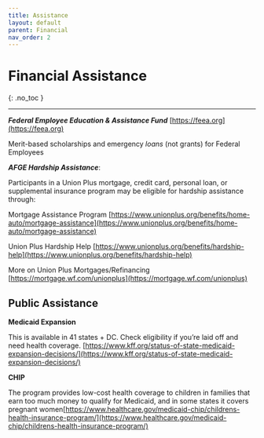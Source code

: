 ```yaml
---
title: Assistance
layout: default
parent: Financial
nav_order: 2
---
```

# Financial Assistance

{: .no_toc }

---

***Federal Employee Education & Assistance Fund*** [https://feea.org](https://feea.org)

Merit-based scholarships and emergency *loans* (not grants) for Federal Employees

***AFGE Hardship Assistance***:

Participants in a Union Plus mortgage, credit card, personal loan, or supplemental insurance program may be eligible for hardship assistance through:

Mortgage Assistance Program [https://www.unionplus.org/benefits/home-auto/mortgage-assistance](https://www.unionplus.org/benefits/home-auto/mortgage-assistance)

Union Plus Hardship Help [https://www.unionplus.org/benefits/hardship-help](https://www.unionplus.org/benefits/hardship-help)

More on Union Plus Mortgages/Refinancing [https://mortgage.wf.com/unionplus](https://mortgage.wf.com/unionplus)

## Public Assistance

**Medicaid Expansion**

This is available in 41 states + DC. Check eligibility if you’re laid off and need health coverage. [https://www.kff.org/status-of-state-medicaid-expansion-decisions/](https://www.kff.org/status-of-state-medicaid-expansion-decisions/)

**CHIP**

The program provides low-cost health coverage to children in families that earn too much money to qualify for Medicaid, and in some states it covers pregnant women[https://www.healthcare.gov/medicaid-chip/childrens-health-insurance-program/](https://www.healthcare.gov/medicaid-chip/childrens-health-insurance-program/)